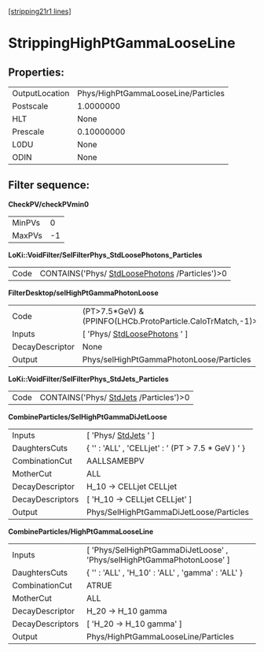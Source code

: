 [[stripping21r1 lines]](./stripping21r1-index)

# StrippingHighPtGammaLooseLine

## Properties:

|                |                                     |
|----------------|-------------------------------------|
| OutputLocation | Phys/HighPtGammaLooseLine/Particles |
| Postscale      | 1.0000000                           |
| HLT            | None                                |
| Prescale       | 0.10000000                          |
| L0DU           | None                                |
| ODIN           | None                                |

## Filter sequence:

**CheckPV/checkPVmin0**

|        |     |
|--------|-----|
| MinPVs | 0   |
| MaxPVs | -1  |

**LoKi::VoidFilter/SelFilterPhys_StdLoosePhotons_Particles**

|      |                                                                                    |
|------|------------------------------------------------------------------------------------|
| Code | CONTAINS('Phys/ [StdLoosePhotons](./stripping21r1-stdloosephotons) /Particles')\>0 |

**FilterDesktop/selHighPtGammaPhotonLoose**

|                 |                                                                   |
|-----------------|-------------------------------------------------------------------|
| Code            | (PT\>7.5\*GeV) & (PPINFO(LHCb.ProtoParticle.CaloTrMatch,-1)\>20)  |
| Inputs          | [ 'Phys/ [StdLoosePhotons](./stripping21r1-stdloosephotons) ' ] |
| DecayDescriptor | None                                                              |
| Output          | Phys/selHighPtGammaPhotonLoose/Particles                          |

**LoKi::VoidFilter/SelFilterPhys_StdJets_Particles**

|      |                                                                    |
|------|--------------------------------------------------------------------|
| Code | CONTAINS('Phys/ [StdJets](./stripping21r1-stdjets) /Particles')\>0 |

**CombineParticles/SelHighPtGammaDiJetLoose**

|                  |                                                      |
|------------------|------------------------------------------------------|
| Inputs           | [ 'Phys/ [StdJets](./stripping21r1-stdjets) ' ]    |
| DaughtersCuts    | { '' : 'ALL' , 'CELLjet' : ' (PT \> 7.5 \* GeV ) ' } |
| CombinationCut   | AALLSAMEBPV                                          |
| MotherCut        | ALL                                                  |
| DecayDescriptor  | H_10 -\> CELLjet CELLjet                             |
| DecayDescriptors | [ 'H_10 -\> CELLjet CELLjet' ]                     |
| Output           | Phys/SelHighPtGammaDiJetLoose/Particles              |

**CombineParticles/HighPtGammaLooseLine**

|                  |                                                                          |
|------------------|--------------------------------------------------------------------------|
| Inputs           | [ 'Phys/SelHighPtGammaDiJetLoose' , 'Phys/selHighPtGammaPhotonLoose' ] |
| DaughtersCuts    | { '' : 'ALL' , 'H_10' : 'ALL' , 'gamma' : 'ALL' }                        |
| CombinationCut   | ATRUE                                                                    |
| MotherCut        | ALL                                                                      |
| DecayDescriptor  | H_20 -\> H_10 gamma                                                      |
| DecayDescriptors | [ 'H_20 -\> H_10 gamma' ]                                              |
| Output           | Phys/HighPtGammaLooseLine/Particles                                      |
